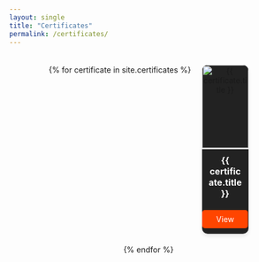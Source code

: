 ```yaml
---
layout: single
title: "Certificates"
permalink: /certificates/
---
```


<style>
  .certificate-container {
    display: flex;
    flex-wrap: wrap;
    justify-content: center;
    gap: 20px;
    padding: 20px;
  }
  
  .certificate-card {
    width: 18%;
    background: #222;
    border-radius: 10px;
    overflow: hidden;
    text-align: center;
    box-shadow: 0px 4px 6px rgba(0, 0, 0, 0.1);
    transition: transform 0.3s ease-in-out;
  }

  .certificate-card:hover {
    transform: scale(1.05);
  }

  .certificate-card img {
    width: 100%;
    height: 150px;
    object-fit: cover;
    border-bottom: 2px solid #fff;
  }

  .certificate-title {
    color: #fff;
    font-size: 16px;
    font-weight: bold;
    padding: 10px;
  }

  .certificate-button {
    display: block;
    width: 80%;
    margin: 10px auto;
    padding: 8px;
    background: #ff4500;
    color: white;
    text-align: center;
    font-size: 14px;
    border-radius: 5px;
    text-decoration: none;
    transition: background 0.3s ease-in-out;
  }

  .certificate-button:hover {
    background: #ff5722;
  }
</style>

<div class="certificate-container">
  {% for certificate in site.certificates %}
    <div class="certificate-card">
      <img src="{{ certificate.image }}" alt="{{ certificate.title }}">
      <div class="certificate-title">{{ certificate.title }}</div>
      <a href="{{ certificate.link }}" class="certificate-button" target="_blank">View</a>
    </div>
  {% endfor %}
</div>

